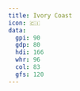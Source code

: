 ```yaml
---
title: Ivory Coast
icon: 🇨🇮
data:
  gpi: 90
  gdp: 80
  hdi: 166
  whr: 96
  col: 83
  gfs: 120
---
```

